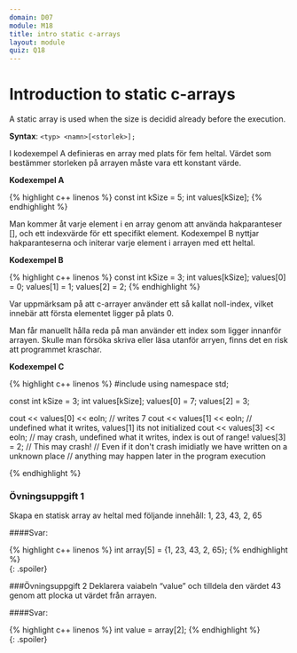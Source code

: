 ```yaml
---
domain: D07
module: M18
title: intro static c-arrays
layout: module
quiz: Q18
---
```

# Introduction to static c-arrays

A static array is used when the size is decidid already before the execution.

__Syntax__: 
`<typ> <namn>[<storlek>];`

I kodexempel A definieras en array med plats för fem heltal.
Värdet som bestämmer storleken på arrayen måste vara ett konstant värde.

__Kodexempel A__

{% highlight c++ linenos %}
const int kSize = 5;
int values[kSize];
{% endhighlight %}

Man kommer åt varje element i en array genom att använda hakparanteser [], och ett indexvärde för ett specifikt element.
Kodexempel B nyttjar hakparanteserna och initerar varje element i arrayen med ett heltal.

__Kodexempel B__

{% highlight c++ linenos %}
const int kSize = 3;
int values[kSize];
values[0] = 0;
values[1] = 1;
values[2] = 2;
{% endhighlight %}

Var uppmärksam på att c-arrayer använder ett så kallat noll-index, vilket innebär att första elementet ligger på plats 0.

Man får manuellt hålla reda på man använder ett index som ligger innanför arrayen. 
Skulle man försöka skriva eller läsa utanför arryen, finns det en risk att programmet kraschar.

__Kodexempel C__

{% highlight c++ linenos %}
#include <iostream>
using namespace std;

const int kSize = 3;
int values[kSize];
values[0] = 7;
values[2] = 3;

cout << values[0] << eoln; // writes 7
cout << values[1] << eoln; // undefined what it writes, values[1] its not initialized
cout << values[3] << eoln; // may crash, undefined what it writes, index is out of range!
values[3] = 2;     // This may crash!
                   // Even if it don't crash imidiatly we have written on a unknown place
                   // anything may happen later in the program execution

{% endhighlight %}

### Övningsuppgift 1
Skapa en statisk array av heltal med följande innehåll: 1, 23, 43, 2, 65

####Svar:
<div>
{% highlight c++ linenos %}
int array[5] = {1, 23, 43, 2, 65};
{% endhighlight %}
</div>
{: .spoiler}

###Övningsuppgift 2
Deklarera vaiabeln “value” och tilldela den värdet 43 genom att plocka ut värdet från arrayen.

####Svar:
<div>
{% highlight c++ linenos %}
int value = array[2];
{% endhighlight %}
</div>
{: .spoiler}


